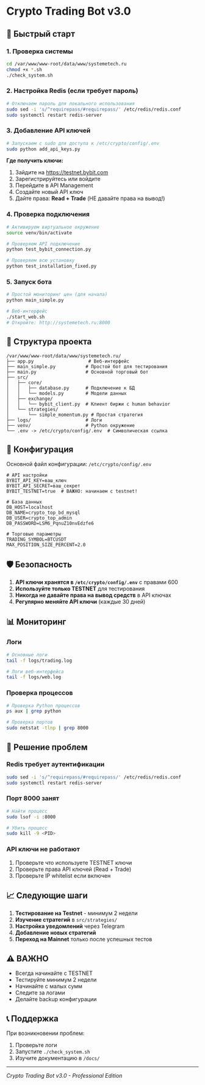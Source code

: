 # Crypto Trading Bot v3.0

## 🚀 Быстрый старт

### 1. Проверка системы
```bash
cd /var/www/www-root/data/www/systemetech.ru
chmod +x *.sh
./check_system.sh
```

### 2. Настройка Redis (если требует пароль)
```bash
# Отключаем пароль для локального использования
sudo sed -i 's/^requirepass/#requirepass/' /etc/redis/redis.conf
sudo systemctl restart redis-server
```

### 3. Добавление API ключей
```bash
# Запускаем с sudo для доступа к /etc/crypto/config/.env
sudo python add_api_keys.py
```

**Где получить ключи:**
1. Зайдите на https://testnet.bybit.com
2. Зарегистрируйтесь или войдите
3. Перейдите в API Management
4. Создайте новый API ключ
5. Дайте права: **Read + Trade** (НЕ давайте права на вывод!)

### 4. Проверка подключения
```bash
# Активируем виртуальное окружение
source venv/bin/activate

# Проверяем API подключение
python test_bybit_connection.py

# Проверяем всю установку
python test_installation_fixed.py
```

### 5. Запуск бота
```bash
# Простой мониторинг цен (для начала)
python main_simple.py

# Веб-интерфейс
./start_web.sh
# Откройте: http://systemetech.ru:8000
```

## 📁 Структура проекта

```
/var/www/www-root/data/www/systemetech.ru/
├── app.py                    # Веб-интерфейс
├── main_simple.py           # Простой бот для тестирования
├── main.py                  # Основной торговый бот
├── src/
│   ├── core/
│   │   ├── database.py      # Подключение к БД
│   │   └── models.py        # Модели данных
│   ├── exchange/
│   │   └── bybit_client.py  # Клиент биржи с human behavior
│   └── strategies/
│       └── simple_momentum.py # Простая стратегия
├── logs/                    # Логи
├── venv/                    # Python окружение
└── .env -> /etc/crypto/config/.env  # Символическая ссылка
```

## 🔧 Конфигурация

Основной файл конфигурации: `/etc/crypto/config/.env`

```env
# API настройки
BYBIT_API_KEY=ваш_ключ
BYBIT_API_SECRET=ваш_секрет
BYBIT_TESTNET=true  # ВАЖНО: начинаем с testnet!

# База данных
DB_HOST=localhost
DB_NAME=crypto_top_bd_mysql
DB_USER=crypto_top_admin
DB_PASSWORD=LSM6_PqnuZ10nvEdzfe6

# Торговые параметры
TRADING_SYMBOL=BTCUSDT
MAX_POSITION_SIZE_PERCENT=2.0
```

## 🛡️ Безопасность

1. **API ключи хранятся в `/etc/crypto/config/.env`** с правами 600
2. **Используйте только TESTNET** для тестирования
3. **Никогда не давайте права на вывод средств** в API ключах
4. **Регулярно меняйте API ключи** (каждые 30 дней)

## 📊 Мониторинг

### Логи
```bash
# Основные логи
tail -f logs/trading.log

# Логи веб-интерфейса
tail -f logs/web.log
```

### Проверка процессов
```bash
# Проверка Python процессов
ps aux | grep python

# Проверка портов
sudo netstat -tlnp | grep 8000
```

## 🚨 Решение проблем

### Redis требует аутентификации
```bash
sudo sed -i 's/^requirepass/#requirepass/' /etc/redis/redis.conf
sudo systemctl restart redis-server
```

### Порт 8000 занят
```bash
# Найти процесс
sudo lsof -i :8000

# Убить процесс
sudo kill -9 <PID>
```

### API ключи не работают
1. Проверьте что используете TESTNET ключи
2. Проверьте права API ключей (Read + Trade)
3. Проверьте IP whitelist если включен

## 📈 Следующие шаги

1. **Тестирование на Testnet** - минимум 2 недели
2. **Изучение стратегий** в `src/strategies/`
3. **Настройка уведомлений** через Telegram
4. **Добавление новых стратегий**
5. **Переход на Mainnet** только после успешных тестов

## ⚠️ ВАЖНО

- Всегда начинайте с TESTNET
- Тестируйте минимум 2 недели
- Начинайте с малых сумм
- Следите за логами
- Делайте backup конфигурации

## 📞 Поддержка

При возникновении проблем:
1. Проверьте логи
2. Запустите `./check_system.sh`
3. Изучите документацию в `/docs/`

---
*Crypto Trading Bot v3.0 - Professional Edition*